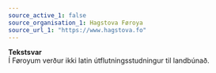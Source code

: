 ```yaml
---
source_active_1: false
source_organisation_1: Hagstova Føroya
source_url_1: "https://www.hagstova.fo"
---
```

<b>Tekstsvar</b>  
Í Føroyum verður ikki latin útflutningsstudningur til landbúnað.
